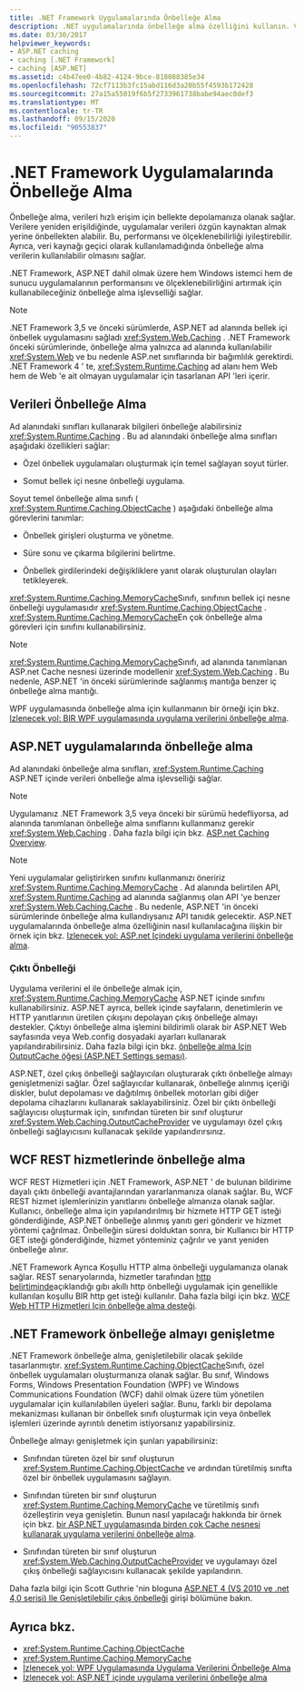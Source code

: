 ```yaml
---
title: .NET Framework Uygulamalarında Önbelleğe Alma
description: .NET uygulamalarında önbelleğe alma özelliğini kullanın. Verileri önbelleğe alma, ASP.NET uygulamaları veya WCF REST hizmetlerinde önbelleğe alma ve .NET 'te önbelleğe almayı genişletme hakkında bilgi edinin.
ms.date: 03/30/2017
helpviewer_keywords:
- ASP.NET caching
- caching [.NET Framework]
- caching [ASP.NET]
ms.assetid: c4b47ee0-4b82-4124-9bce-818088385e34
ms.openlocfilehash: 72cf7113b3fc15abd116d3a20b55f4593b172428
ms.sourcegitcommit: 27a15a55019f6b5f2733961738babe94aec0def3
ms.translationtype: MT
ms.contentlocale: tr-TR
ms.lasthandoff: 09/15/2020
ms.locfileid: "90553837"
---
```

# <a name="caching-in-net-framework-applications"></a>.NET Framework Uygulamalarında Önbelleğe Alma
Önbelleğe alma, verileri hızlı erişim için bellekte depolamanıza olanak sağlar. Verilere yeniden erişildiğinde, uygulamalar verileri özgün kaynaktan almak yerine önbellekten alabilir. Bu, performansı ve ölçeklenebilirliği iyileştirebilir. Ayrıca, veri kaynağı geçici olarak kullanılamadığında önbelleğe alma verilerin kullanılabilir olmasını sağlar.  
  
 .NET Framework, ASP.NET dahil olmak üzere hem Windows istemci hem de sunucu uygulamalarının performansını ve ölçeklenebilirliğini artırmak için kullanabileceğiniz önbelleğe alma işlevselliği sağlar.  
  
> [!NOTE]
> .NET Framework 3,5 ve önceki sürümlerde, ASP.NET ad alanında bellek içi önbellek uygulamasını sağladı <xref:System.Web.Caching> . .NET Framework önceki sürümlerinde, önbelleğe alma yalnızca ad alanında kullanılabilir <xref:System.Web> ve bu nedenle ASP.net sınıflarında bir bağımlılık gerektirdi. .NET Framework 4 ' te, <xref:System.Runtime.Caching> ad alanı hem Web hem de Web 'e ait olmayan uygulamalar için tasarlanan API 'leri içerir.  
  
## <a name="caching-data"></a>Verileri Önbelleğe Alma  
 Ad alanındaki sınıfları kullanarak bilgileri önbelleğe alabilirsiniz <xref:System.Runtime.Caching> . Bu ad alanındaki önbelleğe alma sınıfları aşağıdaki özellikleri sağlar:  
  
- Özel önbellek uygulamaları oluşturmak için temel sağlayan soyut türler.  
  
- Somut bellek içi nesne önbelleği uygulama.  
  
 Soyut temel önbelleğe alma sınıfı ( <xref:System.Runtime.Caching.ObjectCache> ) aşağıdaki önbelleğe alma görevlerini tanımlar:  
  
- Önbellek girişleri oluşturma ve yönetme.  
  
- Süre sonu ve çıkarma bilgilerini belirtme.  
  
- Önbellek girdilerindeki değişikliklere yanıt olarak oluşturulan olayları tetikleyerek.  
  
 <xref:System.Runtime.Caching.MemoryCache>Sınıfı, sınıfının bellek içi nesne önbelleği uygulamasıdır <xref:System.Runtime.Caching.ObjectCache> . <xref:System.Runtime.Caching.MemoryCache>En çok önbelleğe alma görevleri için sınıfını kullanabilirsiniz.  
  
> [!NOTE]
> <xref:System.Runtime.Caching.MemoryCache>Sınıfı, ad alanında tanımlanan ASP.net Cache nesnesi üzerinde modellenir <xref:System.Web.Caching> . Bu nedenle, ASP.NET 'in önceki sürümlerinde sağlanmış mantığa benzer iç önbelleğe alma mantığı.  
  
 WPF uygulamasında önbelleğe alma için kullanmanın bir örneği için bkz. [Izlenecek yol: BIR WPF uygulamasında uygulama verilerini önbelleğe alma](/dotnet/desktop/wpf/advanced/walkthrough-caching-application-data-in-a-wpf-application).  
  
## <a name="caching-in-aspnet-applications"></a>ASP.NET uygulamalarında önbelleğe alma  
 Ad alanındaki önbelleğe alma sınıfları, <xref:System.Runtime.Caching> ASP.NET içinde verileri önbelleğe alma işlevselliği sağlar.  
  
> [!NOTE]
> Uygulamanız .NET Framework 3,5 veya önceki bir sürümü hedefliyorsa, ad alanında tanımlanan önbelleğe alma sınıflarını kullanmanız gerekir <xref:System.Web.Caching> . Daha fazla bilgi için bkz. [ASP.net Caching Overview](/previous-versions/aspnet/ms178597(v=vs.100)).  
  
> [!NOTE]
> Yeni uygulamalar geliştirirken sınıfını kullanmanızı öneririz <xref:System.Runtime.Caching.MemoryCache> . Ad alanında belirtilen API, <xref:System.Runtime.Caching> ad alanında sağlanmış olan API 'ye benzer <xref:System.Web.Caching.Cache> . Bu nedenle, ASP.NET 'in önceki sürümlerinde önbelleğe alma kullandıysanız API tanıdık gelecektir. ASP.NET uygulamalarında önbelleğe alma özelliğinin nasıl kullanılacağına ilişkin bir örnek için bkz. [Izlenecek yol: ASP.net Içindeki uygulama verilerini önbelleğe alma](/previous-versions/ff477235(v=vs.100)).  
  
### <a name="output-caching"></a>Çıktı Önbelleği  
 Uygulama verilerini el ile önbelleğe almak için, <xref:System.Runtime.Caching.MemoryCache> ASP.NET içinde sınıfını kullanabilirsiniz. ASP.NET ayrıca, bellek içinde sayfaların, denetimlerin ve HTTP yanıtlarının üretilen çıkışını depolayan çıkış önbelleğe almayı destekler. Çıktıyı önbelleğe alma işlemini bildirimli olarak bir ASP.NET Web sayfasında veya Web.config dosyadaki ayarları kullanarak yapılandırabilirsiniz. Daha fazla bilgi için bkz. [önbelleğe alma Için OutputCache öğesi (ASP.NET Settings şeması)](/previous-versions/dotnet/netframework-4.0/ms228124(v=vs.100)).  
  
 ASP.NET, özel çıkış önbelleği sağlayıcıları oluşturarak çıktı önbelleğe almayı genişletmenizi sağlar. Özel sağlayıcılar kullanarak, önbelleğe alınmış içeriği diskler, bulut depolaması ve dağıtılmış önbellek motorları gibi diğer depolama cihazlarını kullanarak saklayabilirsiniz. Özel bir çıktı önbelleği sağlayıcısı oluşturmak için, sınıfından türeten bir sınıf oluşturur <xref:System.Web.Caching.OutputCacheProvider> ve uygulamayı özel çıkış önbelleği sağlayıcısını kullanacak şekilde yapılandırırsınız.  
  
## <a name="caching-in-wcf-rest-services"></a>WCF REST hizmetlerinde önbelleğe alma  
 WCF REST Hizmetleri için .NET Framework, ASP.NET ' de bulunan bildirime dayalı çıktı önbelleği avantajlarından yararlanmanıza olanak sağlar. Bu, WCF REST hizmet işlemlerinizin yanıtlarını önbelleğe almanıza olanak sağlar. Kullanıcı, önbelleğe alma için yapılandırılmış bir hizmete HTTP GET isteği gönderdiğinde, ASP.NET önbelleğe alınmış yanıtı geri gönderir ve hizmet yöntemi çağrılmaz. Önbelleğin süresi dolduktan sonra, bir Kullanıcı bir HTTP GET isteği gönderdiğinde, hizmet yönteminiz çağrılır ve yanıt yeniden önbelleğe alınır.  
  
 .NET Framework Ayrıca Koşullu HTTP alma önbelleği uygulamanıza olanak sağlar. REST senaryolarında, hizmetler tarafından [http belirtiminde](https://www.w3.org/Protocols/rfc2616/rfc2616.html)açıklandığı gıbı akıllı http önbelleği uygulamak için genellikle kullanılan koşullu BIR http get isteği kullanılır. Daha fazla bilgi için bkz. [WCF Web HTTP Hizmetleri Için önbelleğe alma desteği](../wcf/feature-details/caching-support-for-wcf-web-http-services.md).  
  
## <a name="extending-caching-in-the-net-framework"></a>.NET Framework önbelleğe almayı genişletme  
 .NET Framework önbelleğe alma, genişletilebilir olacak şekilde tasarlanmıştır. <xref:System.Runtime.Caching.ObjectCache>Sınıfı, özel önbellek uygulamaları oluşturmanıza olanak sağlar. Bu sınıf, Windows Forms, Windows Presentation Foundation (WPF) ve Windows Communications Foundation (WCF) dahil olmak üzere tüm yönetilen uygulamalar için kullanılabilen üyeleri sağlar. Bunu, farklı bir depolama mekanizması kullanan bir önbellek sınıfı oluşturmak için veya önbellek işlemleri üzerinde ayrıntılı denetim istiyorsanız yapabilirsiniz.  
  
 Önbelleğe almayı genişletmek için şunları yapabilirsiniz:  
  
- Sınıfından türeten özel bir sınıf oluşturun <xref:System.Runtime.Caching.ObjectCache> ve ardından türetilmiş sınıfta özel bir önbellek uygulamasını sağlayın.  
  
- Sınıfından türeten bir sınıf oluşturun <xref:System.Runtime.Caching.MemoryCache> ve türetilmiş sınıfı özelleştirin veya genişletin. Bunun nasıl yapılacağı hakkında bir örnek için bkz. [bir ASP.NET uygulamasında birden çok Cache nesnesi kullanarak uygulama verilerini önbelleğe alma](/archive/blogs/aspnetue/caching-application-data-by-using-multiple-cache-objects-in-an-asp-net-application).  
  
- Sınıfından türeten bir sınıf oluşturun <xref:System.Web.Caching.OutputCacheProvider> ve uygulamayı özel çıkış önbelleği sağlayıcısını kullanacak şekilde yapılandırın.  
  
 Daha fazla bilgi için Scott Guthrie 'nin bloguna [ASP.NET 4 (VS 2010 ve .net 4,0 serisi) Ile Genişletilebilir çıkış önbelleği](https://weblogs.asp.net/scottgu/extensible-output-caching-with-asp-net-4-vs-2010-and-net-4-0-series) girişi bölümüne bakın.  
  
## <a name="see-also"></a>Ayrıca bkz.

- <xref:System.Runtime.Caching.ObjectCache>
- <xref:System.Runtime.Caching.MemoryCache>
- [İzlenecek yol: WPF Uygulamasında Uygulama Verilerini Önbelleğe Alma](/dotnet/desktop/wpf/advanced/walkthrough-caching-application-data-in-a-wpf-application)
- [İzlenecek yol: ASP.NET içinde uygulama verilerini önbelleğe alma](/previous-versions/ff477235(v=vs.100))
